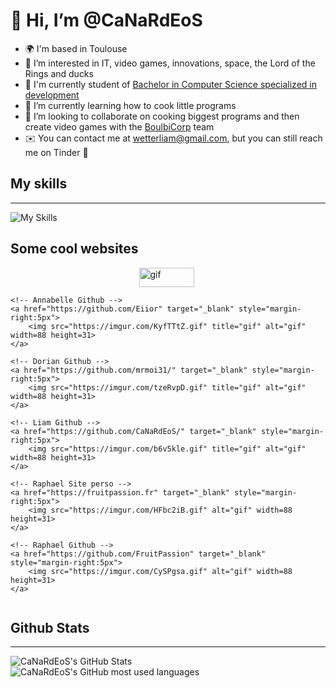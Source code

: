 # 👋 Hi, I’m @CaNaRdEoS
- 🌍 I'm based in Toulouse
- 👀 I’m interested in IT, video games, innovations, space, the Lord of the Rings and ducks
- 🚀 I'm currently student of [Bachelor in Computer Science specialized in development](https://iut.univ-tlse3.fr/bachelor-specialite-informatique)
- 🌱 I’m currently learning how to cook little programs
- 💞️ I’m looking to collaborate on cooking biggest programs and then create video games with the [BoulbiCorp](https://captainboulbi.github.io/index.html) team
- ✉️ You can contact me at wetterliam@gmail.com, but you can still reach me on Tinder 🫦

## My skills
---

![My Skills](https://skillicons.dev/icons?i=html,css,c,cpp,py,java,bash,linux,git,sql)

## Some cool websites
<div style="display: flex; flex-wrap: wrap; justify-content: center;">
    <!-- Hamza Site perso -->
    <a href="https://n3m0.fr" target="_blank" style="margin-right:5px">
        <img src="https://n3m0.fr/nemo-button.gif" title="gif" alt="gif" width=88 height=31>
    </a>

    <!-- Annabelle Github -->
    <a href="https://github.com/Eiior" target="_blank" style="margin-right:5px">
        <img src="https://imgur.com/KyfTTtZ.gif" title="gif" alt="gif" width=88 height=31>
    </a>
 
    <!-- Dorian Github -->
    <a href="https://github.com/mrmoi31/" target="_blank" style="margin-right:5px">
        <img src="https://imgur.com/tzeRvpD.gif" title="gif" alt="gif" width=88 height=31>
    </a>
    
    <!-- Liam Github -->
    <a href="https://github.com/CaNaRdEoS/" target="_blank" style="margin-right:5px">
        <img src="https://imgur.com/b6v5kle.gif" title="gif" alt="gif" width=88 height=31>
    </a>
    
    <!-- Raphael Site perso -->
    <a href="https://fruitpassion.fr" target="_blank" style="margin-right:5px">
        <img src="https://imgur.com/HFbc2iB.gif" alt="gif" width=88 height=31>
    </a>

    <!-- Raphael Github -->
    <a href="https://github.com/FruitPassion" target="_blank" style="margin-right:5px">
        <img src="https://imgur.com/CySPgsa.gif" alt="gif" width=88 height=31>
    </a>
</div>

## Github Stats
---

  <img src="https://github-readme-stats.vercel.app/api?username=CaNaRdEoS&theme=great-gatsby&show_icons=true" alt="CaNaRdEoS's GitHub Stats" />
  <br>
  <img src="https://github-readme-stats.vercel.app/api/top-langs/?username=CaNaRdEoS&theme=great-gatsby&langs_count=5" alt="CaNaRdEoS's GitHub most used languages"/>
